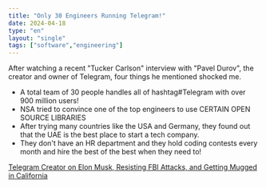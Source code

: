 ```yaml
---
title: "Only 30 Engineers Running Telegram!"
date: 2024-04-18
type: "en"
layout: "single"
tags: ["software","engineering"]
---
```

After watching a recent "Tucker Carlson" interview with "Pavel Durov", the creator and owner of Telegram, four things he mentioned shocked me.

- A total team of 30 people handles all of hashtag#Telegram with over 900 million users!
- NSA tried to convince one of the top engineers to use CERTAIN OPEN SOURCE LIBRARIES
- After trying many countries like the USA and Germany, they found out that the UAE is the best place to start a tech company.
- They don't have an HR department and they hold coding contests every month and hire the best of the best when they need to!

[Telegram Creator on Elon Musk, Resisting FBI Attacks, and Getting Mugged in California
](https://youtu.be/1Ut6RouSs0w)
